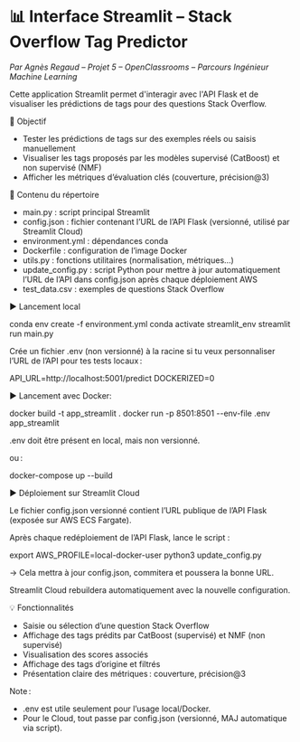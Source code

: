# 📊 Interface Streamlit – Stack Overflow Tag Predictor  
*Par Agnès Regaud – Projet 5 – OpenClassrooms – Parcours Ingénieur Machine Learning*

Cette application Streamlit permet d'interagir avec l'API Flask et de visualiser les prédictions de tags pour des questions Stack Overflow.

🎯 Objectif

- Tester les prédictions de tags sur des exemples réels ou saisis manuellement
- Visualiser les tags proposés par les modèles supervisé (CatBoost) et non supervisé (NMF)
- Afficher les métriques d’évaluation clés (couverture, précision@3)

📁 Contenu du répertoire

- main.py : script principal Streamlit
- config.json : fichier contenant l’URL de l’API Flask (versionné, utilisé par Streamlit Cloud)
- environment.yml : dépendances conda
- Dockerfile : configuration de l’image Docker
- utils.py : fonctions utilitaires (normalisation, métriques…)
- update_config.py : script Python pour mettre à jour automatiquement l’URL de l’API dans config.json après chaque déploiement AWS
- test_data.csv : exemples de questions Stack Overflow

▶️ Lancement local

conda env create -f environment.yml
conda activate streamlit_env
streamlit run main.py

Crée un fichier .env (non versionné) à la racine si tu veux personnaliser l’URL de l’API pour tes tests locaux :

API_URL=http://localhost:5001/predict
DOCKERIZED=0

▶️ Lancement avec Docker:

docker build -t app_streamlit .
docker run -p 8501:8501 --env-file .env app_streamlit

.env doit être présent en local, mais non versionné.

ou :

docker-compose up --build  

▶️ Déploiement sur Streamlit Cloud

Le fichier config.json versionné contient l’URL publique de l’API Flask (exposée sur AWS ECS Fargate).

Après chaque redéploiement de l’API Flask, lance le script :

export AWS_PROFILE=local-docker-user
python3 update_config.py

→ Cela mettra à jour config.json, commitera et poussera la bonne URL.

Streamlit Cloud rebuildera automatiquement avec la nouvelle configuration.

💡 Fonctionnalités

- Saisie ou sélection d’une question Stack Overflow
- Affichage des tags prédits par CatBoost (supervisé) et NMF (non supervisé)
- Visualisation des scores associés
- Affichage des tags d’origine et filtrés
- Présentation claire des métriques : couverture, précision@3

Note :

- .env est utile seulement pour l’usage local/Docker.
- Pour le Cloud, tout passe par config.json (versionné, MAJ automatique via script).
